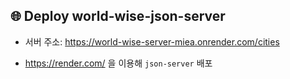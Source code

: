 ## 🌐 Deploy world-wise-json-server
- 서버 주소: https://world-wise-server-miea.onrender.com/cities

- https://render.com/ 을 이용해 `json-server` 배포
